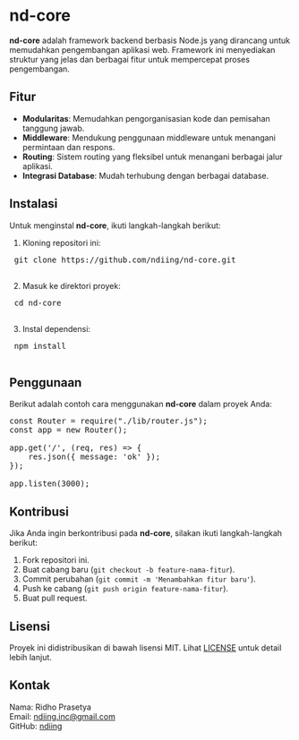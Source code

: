 # nd-core

**nd-core** adalah framework backend berbasis Node.js yang dirancang untuk memudahkan pengembangan aplikasi web. Framework ini menyediakan struktur yang jelas dan berbagai fitur untuk mempercepat proses pengembangan.

## Fitur

-   **Modularitas**: Memudahkan pengorganisasian kode dan pemisahan tanggung jawab.
-   **Middleware**: Mendukung penggunaan middleware untuk menangani permintaan dan respons.
-   **Routing**: Sistem routing yang fleksibel untuk menangani berbagai jalur aplikasi.
-   **Integrasi Database**: Mudah terhubung dengan berbagai database.

## Instalasi

Untuk menginstal **nd-core**, ikuti langkah-langkah berikut:

1. Kloning repositori ini:
 <pre>
 git clone https://github.com/ndiing/nd-core.git
 </pre>
2. Masuk ke direktori proyek:
 <pre>
 cd nd-core
 </pre>
3. Instal dependensi:
 <pre>
 npm install
 </pre>

## Penggunaan

Berikut adalah contoh cara menggunakan **nd-core** dalam proyek Anda:

<pre>
const Router = require("./lib/router.js");
const app = new Router();

app.get('/', (req, res) => {
    res.json({ message: 'ok' });
});

app.listen(3000);
</pre>

## Kontribusi

Jika Anda ingin berkontribusi pada **nd-core**, silakan ikuti langkah-langkah berikut:

1. Fork repositori ini.
2. Buat cabang baru (`git checkout -b feature-nama-fitur`).
3. Commit perubahan (`git commit -m 'Menambahkan fitur baru'`).
4. Push ke cabang (`git push origin feature-nama-fitur`).
5. Buat pull request.

## Lisensi

Proyek ini didistribusikan di bawah lisensi MIT. Lihat [LICENSE](LICENSE) untuk detail lebih lanjut.

## Kontak

Nama: Ridho Prasetya  
Email: ndiing.inc@gmail.com  
GitHub: [ndiing](https://github.com/ndiing)
